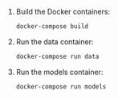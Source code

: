 1. Build the Docker containers:
    ```sh
    docker-compose build
    ```

2. Run the data container:
    ```sh
    docker-compose run data
    ```

3. Run the models container:
    ```sh
    docker-compose run models
    ```